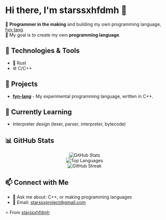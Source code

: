 # Hi there, I'm starssxhfdmh 👋

🚀 **Programmer in the making** and building my own programming language, [fyn-lang](https://github.com/starssxhfdmh/fyn-lang).  
🎯 My goal is to create my own **programming language**. 

## 🔧 Technologies & Tools
- 🦀 Rust
- ⚙️ C/C++

## 📌 Projects
- [**fyn-lang**](https://github.com/starssxhfdmh/fyn) - My experimental programming language, written in C++.


## 🌱 Currently Learning
- Interpreter design (lexer, parser, interpreter, bytecode)


## 📊 GitHub Stats

<div align="center">

![GitHub Stats](https://github-readme-stats.vercel.app/api?username=starssxhfdmh&show_icons=true&theme=onedark&hide_border=true&bg_color=00000000&count_private=true)  
![Top Languages](https://github-readme-stats.vercel.app/api/top-langs/?username=starssxhfdmh&layout=compact&theme=onedark&hide_border=true&bg_color=00000000)  
![GitHub Streak](https://github-readme-streak-stats.herokuapp.com/?user=starssxhfdmh&theme=onedark&hide_border=true&background=00000000)

</div>


## 📫 Connect with Me
- 💬 Ask me about: C++, or making programming languages
- 📧 Email: starssxproject@gmail.com

⭐️ From [starssxhfdmh](https://github.com/starssxhfdmh)
